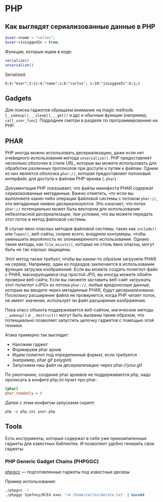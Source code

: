 # PHP

## Как выглядят сериализованные данные в PHP

```php
$user->name = "carlos";
$user->isLoggedIn = true;
```

Функции, которые ищем в коде:

```php
serialize()
unserialize()
```

Serialized:

```
O:4:"User":2:{s:4:"name":s:6:"carlos"; s:10:"isLoggedIn":b:1;}
```

## Gadgets

Для поиска гаджетов обращаем внимание на magic methods (`__wakeup()`, `__sleep()`, `__get()` и др) и обычные функции (например, `call_user_func`). Подроднее смотри в разделе по программированию на PHP.

## PHAR

PHP иногда можно использовать десериализацию, даже если нет очевидного использования метода `unserialize()`. PHP предоставляет несколько оболочек в стиле URL, которые вы можете использовать для обработки различных протоколов при доступе к путям к файлам. Одним из них является оболочка `phar://`, которая предоставляет потоковый интерфейс для доступа к файлам PHP-архива (`.phar`).

Документация PHP показывает, что файлы манифеста PHAR содержат сериализованные метаданные. Важно отметить, что если вы выполняете какие-либо операции файловой системы с потоком `phar://`, эти метаданные неявно десериализуются. Это означает, что поток `phar://` потенциально может быть вектором для использования небезопасной десериализации, при условии, что вы можете передать этот поток в метод файловой системы.

В случае явно опасных методов файловой системы, таких как `include()` или `fopen()`, веб-сайты, скорее всего, внедрили контрмеры, чтобы уменьшить вероятность их злонамеренного использования. Однако такие методы, как `file_exists()`, которые не столь явно опасны, могут быть не так хорошо защищены.

Этот метод также требует, чтобы вы каким-то образом загрузили PHAR на сервер. Например, один из подходов заключается в использовании функции загрузки изображений. Если вы можете создать полиглот-файл с PHAR, маскирующимся под простой JPG, вы иногда можете обойти проверки веб-сайта. Если вы сможете заставить веб-сайт загружать этот полиглот «JPG» из потока `phar://`, любые вредоносные данные, которые вы вводите через метаданные PHAR, будут десериализованы. Поскольку расширение файла не проверяется, когда PHP читает поток, не имеет значения, использует ли файл расширение изображения.

Пока класс объекта поддерживается веб-сайтом, магические методы `__wakeup()` и `__destruct()` могут быть вызваны таким образом, что потенциально позволяет запустить цепочку гаджетов с помощью этой техники.

Атака примерно так выглядит:

* Нахожим гаджет
* Формируем phar архив
* Ищем полиглот под определенный формат, если требуется (например, phar gif polyglot)
* Запускаем наш файл на десериализацию через phar://your.gif

По умолчанию, создание phar архивов не поддерживается php, надо прописать в конфиге php.ini пункт про phar:

```ini
[phar]
phar.readonly = 0
```

Далее с этим конфигом запускаем скрипт:

```
php -c php.ini your.php
```

## Tools

Есть инструменты, которые содержат в себе уже прекомпиленные гаджеты для известных библиотек. И позволяют удобно генерить свои гаджеты.

### PHP Generic Gadget Chains (PHPGGC)

[phpgcc](https://github.com/ambionics/phpggc) — подготовленные гаджеты под известные десеры

Пример использования:

```bash
./phpgcc -l
./phpggc Symfony/RCE4 exec 'rm /home/carlos/morale.txt' | base64 
```
